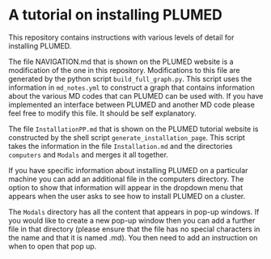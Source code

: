 # A tutorial on installing PLUMED

This repository contains instructions with various levels of detail for installing PLUMED.

The file NAVIGATION.md that is shown on the PLUMED website is a modification of the one in this repository.
Modifications to this file are generated by the python script `build_full_graph.py`. This script uses the information in
`md_notes.yml` to construct a graph that contains information about the various MD codes that can PLUMED can be used with.
If you have implemented an interface between PLUMED and another MD code please feel free to modify this file.  It should be
self explanatory.

The file `InstallationPP.md` that is shown on the PLUMED tutorial website is constructed by the shell script 
`generate_installation_page`.  This script takes the information in the file `Installation.md` and the directories
`computers` and `Modals` and merges it all together.  

If you have specific information about installing PLUMED on a particular machine you can add an additional file in the computers directory.
The option to show that information will appear in the dropdown menu that appears when the user asks to see how to install PLUMED on a cluster.

The `Modals` directory has all the content that appears in pop-up windows.  If you would like to create a new pop-up window then you can add a 
further file in that directory (please ensure that the file has no special characters in the name and that it is named <name>.md).  You then need to 
add an instruction on when to open that pop up.
